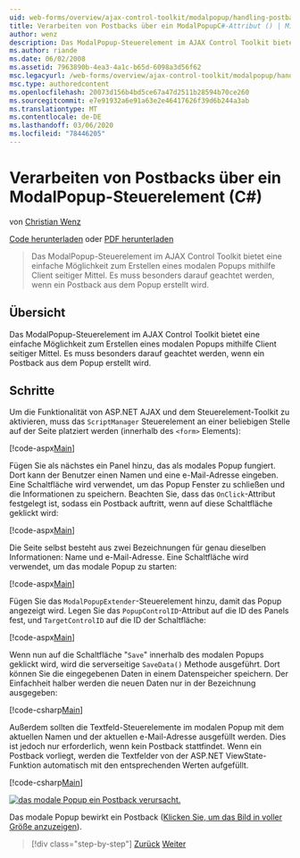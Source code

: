 ```yaml
---
uid: web-forms/overview/ajax-control-toolkit/modalpopup/handling-postbacks-from-a-modalpopup-cs
title: Verarbeiten von Postbacks über ein ModalPopupC#-Attribut () | Microsoft-Dokumentation
author: wenz
description: Das ModalPopup-Steuerelement im AJAX Control Toolkit bietet eine einfache Möglichkeit zum Erstellen eines modalen Popups mithilfe Client seitiger Mittel. Es muss besonders darauf geachtet werden, wenn ein POS...
ms.author: riande
ms.date: 06/02/2008
ms.assetid: 7963890b-4ea3-4a1c-b65d-6098a3d56f62
msc.legacyurl: /web-forms/overview/ajax-control-toolkit/modalpopup/handling-postbacks-from-a-modalpopup-cs
msc.type: authoredcontent
ms.openlocfilehash: 20073d156b4bd5ce67a47d2511b28594b70ce260
ms.sourcegitcommit: e7e91932a6e91a63e2e46417626f39d6b244a3ab
ms.translationtype: MT
ms.contentlocale: de-DE
ms.lasthandoff: 03/06/2020
ms.locfileid: "78446205"
---
```

# <a name="handling-postbacks-from-a-modalpopup-c"></a>Verarbeiten von Postbacks über ein ModalPopup-Steuerelement (C#)

von [Christian Wenz](https://github.com/wenz)

[Code herunterladen](https://download.microsoft.com/download/2/4/0/24052038-f942-4336-905b-b60ae56f0dd5/ModalPopup3.cs.zip) oder [PDF herunterladen](https://download.microsoft.com/download/b/6/a/b6ae89ee-df69-4c87-9bfb-ad1eb2b23373/modalpopup3CS.pdf)

> Das ModalPopup-Steuerelement im AJAX Control Toolkit bietet eine einfache Möglichkeit zum Erstellen eines modalen Popups mithilfe Client seitiger Mittel. Es muss besonders darauf geachtet werden, wenn ein Postback aus dem Popup erstellt wird.

## <a name="overview"></a>Übersicht

Das ModalPopup-Steuerelement im AJAX Control Toolkit bietet eine einfache Möglichkeit zum Erstellen eines modalen Popups mithilfe Client seitiger Mittel. Es muss besonders darauf geachtet werden, wenn ein Postback aus dem Popup erstellt wird.

## <a name="steps"></a>Schritte

Um die Funktionalität von ASP.NET AJAX und dem Steuerelement-Toolkit zu aktivieren, muss das `ScriptManager` Steuerelement an einer beliebigen Stelle auf der Seite platziert werden (innerhalb des `<form>` Elements):

[!code-aspx[Main](handling-postbacks-from-a-modalpopup-cs/samples/sample1.aspx)]

Fügen Sie als nächstes ein Panel hinzu, das als modales Popup fungiert. Dort kann der Benutzer einen Namen und eine e-Mail-Adresse eingeben. Eine Schaltfläche wird verwendet, um das Popup Fenster zu schließen und die Informationen zu speichern. Beachten Sie, dass das `OnClick`-Attribut festgelegt ist, sodass ein Postback auftritt, wenn auf diese Schaltfläche geklickt wird:

[!code-aspx[Main](handling-postbacks-from-a-modalpopup-cs/samples/sample2.aspx)]

Die Seite selbst besteht aus zwei Bezeichnungen für genau dieselben Informationen: Name und e-Mail-Adresse. Eine Schaltfläche wird verwendet, um das modale Popup zu starten:

[!code-aspx[Main](handling-postbacks-from-a-modalpopup-cs/samples/sample3.aspx)]

Fügen Sie das `ModalPopupExtender`-Steuerelement hinzu, damit das Popup angezeigt wird. Legen Sie das `PopupControlID`-Attribut auf die ID des Panels fest, und `TargetControlID` auf die ID der Schaltfläche:

[!code-aspx[Main](handling-postbacks-from-a-modalpopup-cs/samples/sample4.aspx)]

Wenn nun auf die Schaltfläche "`Save`" innerhalb des modalen Popups geklickt wird, wird die serverseitige `SaveData()` Methode ausgeführt. Dort können Sie die eingegebenen Daten in einem Datenspeicher speichern. Der Einfachheit halber werden die neuen Daten nur in der Bezeichnung ausgegeben:

[!code-csharp[Main](handling-postbacks-from-a-modalpopup-cs/samples/sample5.cs)]

Außerdem sollten die Textfeld-Steuerelemente im modalen Popup mit dem aktuellen Namen und der aktuellen e-Mail-Adresse ausgefüllt werden. Dies ist jedoch nur erforderlich, wenn kein Postback stattfindet. Wenn ein Postback vorliegt, werden die Textfelder von der ASP.NET ViewState-Funktion automatisch mit den entsprechenden Werten aufgefüllt.

[!code-csharp[Main](handling-postbacks-from-a-modalpopup-cs/samples/sample6.cs)]

[![das modale Popup ein Postback verursacht.](handling-postbacks-from-a-modalpopup-cs/_static/image2.png)](handling-postbacks-from-a-modalpopup-cs/_static/image1.png)

Das modale Popup bewirkt ein Postback ([Klicken Sie, um das Bild in voller Größe anzuzeigen](handling-postbacks-from-a-modalpopup-cs/_static/image3.png)).

> [!div class="step-by-step"]
> [Zurück](using-modalpopup-with-a-repeater-control-cs.md)
> [Weiter](positioning-a-modalpopup-cs.md)
